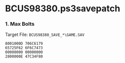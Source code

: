 # BCUS98380.ps3savepatch

### 1. Max Bolts

Target File: `BCUS98380_SAVE_*\GAME.SAV`

```
8001000D 706C6179
65725F62 6F6C7473
00000000 00000000
2800000E 47C34F80
```

